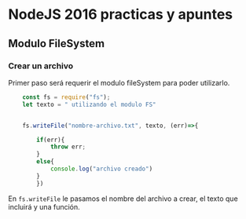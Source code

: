 # NodeJS 2016 practicas y apuntes

## Modulo FileSystem

### Crear un archivo

Primer paso será requerir el modulo fileSystem para poder utilizarlo.

```js
	const fs = require("fs");
	let texto = " utilizando el modulo FS"


	fs.writeFile("nombre-archivo.txt", texto, (err)=>{

		if(err){
			throw err;
		}
		else{
			console.log("archivo creado")
		}
		})
```

En `fs.writeFile` le pasamos el nombre del archivo a crear, el texto que incluirá y una función.
